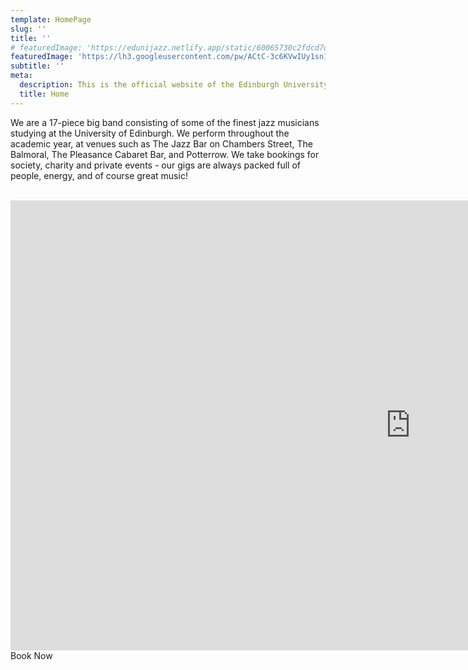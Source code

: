 ```yaml
---
template: HomePage
slug: ''
title: ''
# featuredImage: 'https://edunijazz.netlify.app/static/60065730c2fdcd7d9d3d499cc741745f/a296c/home.jpg'
featuredImage: 'https://lh3.googleusercontent.com/pw/ACtC-3c6KVwIUy1sn13Ikifi62G2K4lWXjIwmw8R6R2PPNqx6Lx-X28zc334XxcIjG5XI9fIS2XBo2WB5vDhfhZOpj-OYY7AJX9DHu5o-KKTGwmqWcgVYUNlB7ZNnCit6-iUg5LW9LdNX2Y1t6cMrrPtruzO=w1384-h923-no?authuser=0'
subtitle: ''
meta:
  description: This is the official website of the Edinburgh University Jazz Orchestra. We are a 17-piece big band consisting of some of the finest jazz musicians studying at the University of Edinburgh. We perform throughout the academic year, at venues such as The Jazz Bar on Chambers Street, The Balmoral, The Pleasance Cabaret Bar. and Potterrow. Each year we have our sell-out flagship event, Jazz Club Time Machine! We take bookings for society, charity and private events – our gigs are always packed full of people, energy, and of course great music!
  title: Home
---
```


<!-- Welcome to the website for the Edinburgh University Jazz Orchestra. Auditions to join the band will open during Welcome Week in September. For more information, and to find out how you can get involved in the coming year, keep an eye on our [Facebook page](https://www.facebook.com/edunijazz/). -->

We are a 17-piece big band consisting of some of the finest jazz musicians studying at the University of Edinburgh. We perform throughout the academic year, at venues such as The Jazz Bar on Chambers Street, The Balmoral, The Pleasance Cabaret Bar, and Potterrow. We take bookings for society, charity and private events - our gigs are always packed full of people, energy, and of course great music!

<br/>

<iframe width="1280" height="720" src="https://www.youtube.com/embed/mMfNtDWcZkI" frameborder="0" allow="accelerometer; autoplay; clipboard-write; encrypted-media; gyroscope; picture-in-picture" allowfullscreen></iframe>

</br>

<div class="re-center">
  <div class="Button">Book Now</div>
</div>